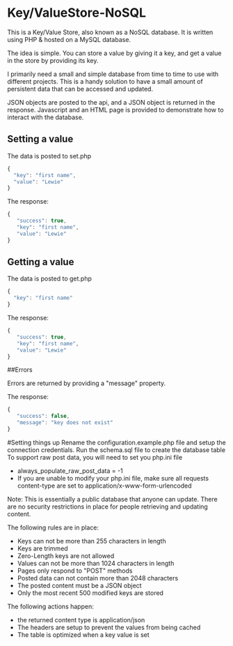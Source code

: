 # Key/ValueStore-NoSQL

This is a Key/Value Store, also known as a NoSQL database. It is written using PHP & hosted on a MySQL database.

The idea is simple. You can store a value by giving it a key, and get a value in the store by providing its key.

I primarily need a small and simple database from time to time to use with different projects. This is a handy solution to have a small amount of persistent data that can be accessed and updated.

JSON objects are posted to the api, and a JSON object is returned in the response. 
Javascript and an HTML page is provided to demonstrate how to interact with the database.

## Setting a value

The data is posted to set.php

```javascript
{
  "key": "first name",
  "value": "Lewie"
}
```

The response:

```javascript
{
   "success": true,
   "key": "first name",
   "value": "Lewie"
}
```

## Getting a value

The data is posted to get.php

```javascript
{
  "key": "first name"
}
```

The response:

```javascript
{
   "success": true,
   "key": "first name",
   "value": "Lewie"
}
```

##Errors

Errors are returned by providing a "message" property.

The response:

```javascript
{
   "success": false,
   "message": "key does not exist"
}
```

#Setting things up
Rename the configuration.example.php file and setup the connection credentials.
Run the schema.sql file to create the database table
To support raw post data, you will need to set you php.ini file
* always_populate_raw_post_data = -1
* If you are unable to modify your php.ini file, make sure all requests content-type are set to application/x-www-form-urlencoded

Note: This is essentially a public database that anyone can update. There are no security restrictions in place for people retrieving and updating content.

The following rules are in place:
* Keys can not be more than 255 characters in length
* Keys are trimmed
* Zero-Length keys are not allowed
* Values can not be more than 1024 characters in length
* Pages only respond to "POST" methods
* Posted data can not contain more than 2048 characters
* The posted content must be a JSON object
* Only the most recent 500 modified keys are stored

The following actions happen:
* the returned content type is application/json
* The headers are setup to prevent the values from being cached
* The table is optimized when a key value is set